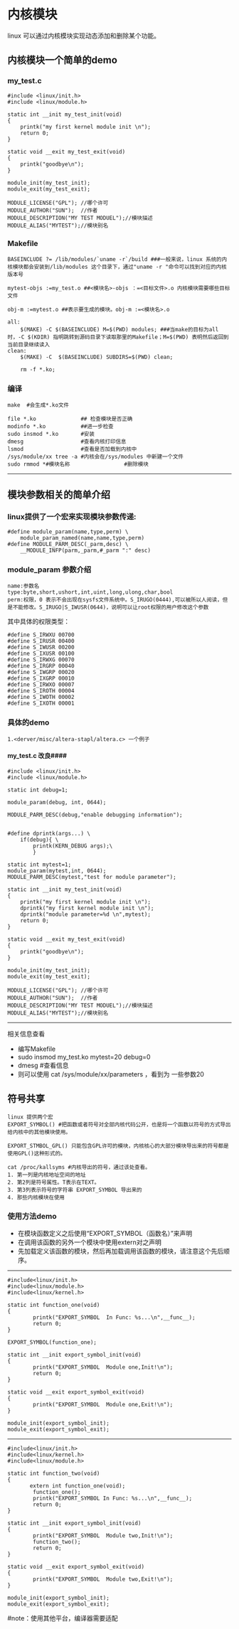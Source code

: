 # 内核模块 #

linux 可以通过内核模块实现动态添加和删除某个功能。

## 内核模块一个简单的demo ##

### my_test.c ###

    #include <linux/init.h>
    #include <linux/module.h>

    static int __init my_test_init(void)
    {
    	printk("my first kernel module init \n");
    	return 0;
    }
    
    static void __exit my_test_exit(void)
    {
    	printk("goodbye\n");
    }
    
    module_init(my_test_init);
    module_exit(my_test_exit);
    
    MODULE_LICENSE("GPL"); //哪个许可
    MODULE_AUTHOR("SUN");  //作者
    MODULE_DESCRIPTION("MY TEST MODUEL");//模块描述
    MODULE_ALIAS("MYTEST");//模块别名

### Makefile ###

    BASEINCLUDE ?= /lib/modules/`uname -r`/build ###一般来说，linux 系统的内核模块都会安装到/lib/modules 这个目录下，通过"uname -r "命令可以找到对应的内核版本号

    mytest-objs :=my_test.o ##<模块名>-objs ：=<目标文件>.o 内核模块需要哪些目标文件
	
    obj-m :=mytest.o ##表示要生成的模块。obj-m :=<模块名>.o
    
    all:
    	$(MAKE) -C $(BASEINCLUDE) M=$(PWD) modules; ###当make的目标为all时，-C $(KDIR) 指明跳转到源码目录下读取那里的Makefile；M=$(PWD) 表明然后返回到当前目录继续读入
    clean:
    	$(MAKE) -C  $(BASEINCLUDE) SUBDIRS=$(PWD) clean;
    
    	rm -f *.ko;

### 编译 ###

	make  #会生成*.ko文件
	
	file *.ko              ## 检查模块是否正确
	modinfo *.ko           ##进一步检查
	sudo insmod *.ko       #安装
	dmesg                  #查看内核打印信息
	lsmod                  #查看是否加载到内核中
	/sys/module/xx tree -a #内核会在/sys/modules 中新建一个文件
	sudo rmmod *#模块名称                 #删除模块

-------------------------------------


## 模块参数相关的简单介绍 ##

### linux提供了一个宏来实现模块参数传递: ###

	#define module_param(name,type,perm) \
		module_param_named(name,name,type,perm)
	#define MODULE_PARM_DESC(_parm,desc) \
		__MODULE_INFP(parm,_parm,#_parm ":" desc) 

### module_param 参数介绍 ###

    name:参数名
    type:byte,short,ushort,int,uint,long,ulong,char,bool
    perm:权限，0 表示不会出现在sysfs文件系统中。S_IRUGO(0444),可以被所以人阅读，但是不能修改。S_IRUGO|S_IWUSR(0644)，说明可以让root权限的用户修改这个参数

其中具体的权限类型：

	#define S_IRWXU 00700
	#define S_IRUSR 00400
	#define S_IWUSR 00200
	#define S_IXUSR 00100
	#define S_IRWXG 00070
	#define S_IRGRP 00040
	#define S_IWGRP 00020
	#define S_IXGRP 00010
	#define S_IRWXO 00007
	#define S_IROTH 00004
	#define S_IWOTH 00002
	#define S_IXOTH 00001
	
### 具体的demo ###

	1.<derver/misc/altera-stapl/altera.c> 一个例子

#### my_test.c 改良####

	#include <linux/init.h>
	#include <linux/module.h>
	
	static int debug=1;
	
	module_param(debug, int, 0644);
	
	MODULE_PARM_DESC(debug,"enable debugging information");
	
	
	#define dprintk(args...) \
		if(debug){ \
			printk(KERN_DEBUG args);\
			}
	
	static int mytest=1;
	module_param(mytest,int, 0644);
	MODULE_PARM_DESC(mytest,"test for module parameter");
	
	static int __init my_test_init(void)
	{
		printk("my first kernel module init \n");
		dprintk("my first kernel module init \n");
		dprintk("module parameter=%d \n",mytest);
		return 0;
	}
	
	static void __exit my_test_exit(void)
	{
		printk("goodbye\n");
	}
	
	module_init(my_test_init);
	module_exit(my_test_exit);
	
	MODULE_LICENSE("GPL"); //哪个许可
	MODULE_AUTHOR("SUN");  //作者
	MODULE_DESCRIPTION("MY TEST MODUEL");//模块描述
	MODULE_ALIAS("MYTEST");//模块别名

---------------------------

相关信息查看

- 编写Makefile
- sudo insmod my_test.ko mytest=20 debug=0
- dmesg #查看信息
- 则可以使用 cat /sys/module/xx/parameters ，看到为 一些参数20

## 符号共享 ##

    linux 提供两个宏
    EXPORT_SYMBOL() #把函数或者符号对全部内核代码公开，也是将一个函数以符号的方式导出给内核中的其他模块使用。

    EXPORT_STMBOL_GPL() 只能包含GPL许可的模块，内核核心的大部分模块导出来的符号都是使用GPL()这种形式的。

    cat /proc/kallsyms #内核导出的符号，通过该处查看。
    1. 第一列是内核地址空间的地址
    2. 第2列是符号属性。T表示在TEXT。
    3. 第3列表示符号的字符串 EXPORT_SYMBOL 导出来的
    4. 那些内核模块在使用


### 使用方法demo ###


- 在模块函数定义之后使用“EXPORT_SYMBOL（函数名）”来声明
- 在调用该函数的另外一个模块中使用extern对之声明
- 先加载定义该函数的模块，然后再加载调用该函数的模块，请注意这个先后顺序。


-----------------
	#include<linux/init.h>
	#include<linux/module.h>
	#include<linux/kernel.h>
	 
	static int function_one(void)
	{
	        printk("EXPORT_SYMBOL  In Func: %s...\n",__func__);
	        return 0;
	}
	 
	EXPORT_SYMBOL(function_one);
	 
	static int __init export_symbol_init(void)
	{
	        printk("EXPORT_SYMBOL  Module one,Init!\n");
	        return 0;
	}
	 
	static void __exit export_symbol_exit(void)
	{
	        printk("EXPORT_SYMBOL  Module one,Exit!\n");
	}
	 
	module_init(export_symbol_init);
	module_exit(export_symbol_exit);

---------------------------
	#include<linux/init.h>
	#include<linux/kernel.h>
	#include<linux/module.h>
	 
	static int function_two(void)
	{
	       extern int function_one(void);
	        function_one();
	        printk("EXPORT_SYMBOL In Func: %s...\n",__func__);
	        return 0;
	}
	 
	static int __init export_symbol_init(void)
	{
	        printk("EXPORT_SYMBOL  Module two,Init!\n");
	        function_two();
	        return 0;
	}
	 
	static void __exit export_symbol_exit(void)
	{
	        printk("EXPORT_SYMBOL  Module two,Exit!\n");
	}
	 
	module_init(export_symbol_init);
	module_exit(export_symbol_exit);



#note：使用其他平台，编译器需要适配







